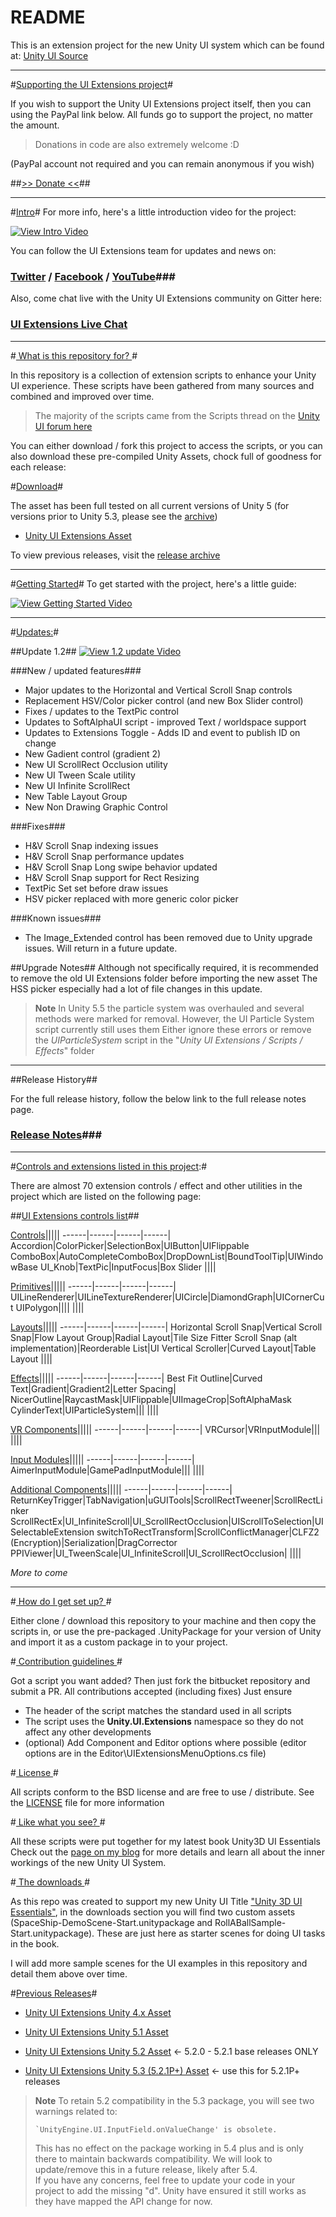 # README #

This is an extension project for the new Unity UI system which can be found at: [Unity UI Source](https://bitbucket.org/Unity-Technologies/ui)

-----

#[Supporting the UI Extensions project](https://www.paypal.com/cgi-bin/webscr?cmd=_s-xclick&hosted_button_id=89L8T9N6BR7LJ)#

If you wish to support the Unity UI Extensions project itself, then you can using the PayPal link below.
All funds go to support the project, no matter the amount.

> Donations in code are also extremely welcome :D

(PayPal account not required and you can remain anonymous if you wish)

##[>> Donate <<](https://www.paypal.com/cgi-bin/webscr?cmd=_s-xclick&hosted_button_id=89L8T9N6BR7LJ)##

-----

#[Intro](https://bitbucket.org/ddreaper/unity-ui-extensions/wiki/GettingStarted)#
For more info, here's a little introduction video for the project:

[![View Intro Video](http://img.youtube.com/vi/njoIeE4akq0/0.jpg)](http://www.youtube.com/watch?v=njoIeE4akq0 "Unity UI Extensions intro video")

You can follow the UI Extensions team for updates and news on:
### [Twitter](https://twitter.com/search?q=%23unityuiextensions) / [Facebook](https://www.facebook.com/UnityUIExtensions/) / [YouTube](https://www.youtube.com/channel/UCG3gZOkmL-2rmZat4ufv28Q)###

Also, come chat live with the Unity UI Extensions community on Gitter here:
### [UI Extensions Live Chat](https://gitter.im/Unity-UI-Extensions/Lobby) ###

-----

#[ What is this repository for? ](https://bitbucket.org/ddreaper/unity-ui-extensions/wiki/About)#

In this repository is a collection of extension scripts to enhance your Unity UI experience. These scripts have been gathered from many sources and combined and improved over time.

> The majority of the scripts came from the Scripts thread on the [Unity UI forum here](http://bit.ly/UnityUIScriptsForumPost)

You can either download / fork this project to access the scripts, or you can also download these pre-compiled Unity Assets, chock full of goodness for each release:

#[Download](https://bitbucket.org/ddreaper/unity-ui-extensions/wiki/Downloads)#

The asset has been full tested on all current versions of Unity 5 (for versions prior to Unity 5.3, please see the [archive](https://bitbucket.org/ddreaper/unity-ui-extensions/wiki/Downloads))

* [Unity UI Extensions Asset](https://bitbucket.org/ddreaper/unity-ui-extensions/downloads/UnityUIExtensions.unitypackage)

To view previous releases, visit the [release archive](https://bitbucket.org/ddreaper/unity-ui-extensions/wiki/Downloads)

-----

#[Getting Started](https://bitbucket.org/ddreaper/unity-ui-extensions/wiki/GettingStarted)#
To get started with the project, here's a little guide:

[![View Getting Started Video](http://img.youtube.com/vi/sVLeYmsNQAI/0.jpg)](http://www.youtube.com/watch?v=sVLeYmsNQAI "Unity UI getting started video")

-----

#[Updates:](https://bitbucket.org/ddreaper/unity-ui-extensions/wiki/ReleaseNotes/RELEASENOTES)#

##Update 1.2##
[![View 1.2 update Video](http://img.youtube.com/vi/cWv0A6rEEc8/0.jpg)](https://www.youtube.com/watch?v=cWv0A6rEEc8 "Update 1.2 for the Unity UI Extensions Project")

###New / updated features###
* Major updates to the Horizontal and Vertical Scroll Snap controls
* Replacement HSV/Color picker control (and new Box Slider control)
* Fixes / updates to the TextPic control
* Updates to SoftAlphaUI script - improved Text / worldspace support
* Updates to Extensions Toggle - Adds ID and event to publish ID on change
* New Gadient control (gradient 2)
* New UI ScrollRect Occlusion utility
* New UI Tween Scale utility
* New UI Infinite ScrollRect
* New Table Layout Group
* New Non Drawing Graphic Control

###Fixes###
* H&V Scroll Snap indexing issues
* H&V Scroll Snap performance updates 
* H&V Scroll Snap Long swipe behavior updated
* H&V Scroll Snap support for Rect Resizing
* TextPic Set set before draw issues
* HSV picker replaced with more generic color picker

###Known issues###
* The Image_Extended control has been removed due to Unity upgrade issues. Will return in a future update.

##Upgrade Notes##
Although not specifically required, it is recommended to remove the old UI Extensions folder before importing the new asset
The HSS picker especially had a lot of file changes in this update.

>**Note** In Unity 5.5 the particle system was overhauled and several methods were marked for removal. However, the UI Particle System script currently still uses them
> Either ignore these errors or remove the *_UIParticleSystem_* script in the "*Unity UI Extensions / Scripts / Effects*" folder


-------------------
##Release History##

For the full release history, follow the below link to the full release notes page.

### [Release Notes](https://bitbucket.org/ddreaper/unity-ui-extensions/wiki/ReleaseNotes/RELEASENOTES)###

---
#[Controls and extensions listed in this project](https://bitbucket.org/ddreaper/unity-ui-extensions/wiki/Controls):#

There are almost 70 extension controls / effect and other utilities in the project which are listed on the following page:

##[UI Extensions controls list](https://bitbucket.org/ddreaper/unity-ui-extensions/wiki/Controls)##

[Controls](https://bitbucket.org/ddreaper/unity-ui-extensions/wiki/Controls#Controls)|||||
------|------|------|------|
Accordion|ColorPicker|SelectionBox|UIButton|UIFlippable
ComboBox|AutoCompleteComboBox|DropDownList|BoundToolTip|UIWindowBase
UI_Knob|TextPic|InputFocus|Box Slider
||||

[Primitives](https://bitbucket.org/ddreaper/unity-ui-extensions/wiki/Controls#Primitives)|||||
------|------|------|------|
UILineRenderer|UILineTextureRenderer|UICircle|DiamondGraph|UICornerCut
UIPolygon||||
||||

[Layouts](https://bitbucket.org/ddreaper/unity-ui-extensions/wiki/Controls#Layouts)|||||
------|------|------|------|
Horizontal Scroll Snap|Vertical Scroll Snap|Flow Layout Group|Radial Layout|Tile Size Fitter
Scroll Snap (alt implementation)|Reorderable List|UI Vertical Scroller|Curved Layout|Table Layout
||||

[Effects](https://bitbucket.org/ddreaper/unity-ui-extensions/wiki/Controls#Effects)|||||
------|------|------|------|
Best Fit Outline|Curved Text|Gradient|Gradient2|Letter Spacing|
NicerOutline|RaycastMask|UIFlippable|UIImageCrop|SoftAlphaMask
CylinderText|UIParticleSystem|||
||||

[VR Components](https://bitbucket.org/ddreaper/unity-ui-extensions/wiki/Controls#VR)|||||
------|------|------|------|
VRCursor|VRInputModule|||
||||

[Input Modules](https://bitbucket.org/ddreaper/unity-ui-extensions/wiki/Controls#InputModules)|||||
------|------|------|------|
AimerInputModule|GamePadInputModule|||
||||

[Additional Components](https://bitbucket.org/ddreaper/unity-ui-extensions/wiki/Controls#Additional_Components)|||||
------|------|------|------|
ReturnKeyTrigger|TabNavigation|uGUITools|ScrollRectTweener|ScrollRectLinker
ScrollRectEx|UI_InfiniteScroll|UI_ScrollRectOcclusion|UIScrollToSelection|UISelectableExtension
switchToRectTransform|ScrollConflictManager|CLFZ2 (Encryption)|Serialization|DragCorrector
PPIViewer|UI_TweenScale|UI_InfiniteScroll|UI_ScrollRectOcclusion|
||||

*More to come*

---


#[ How do I get set up? ](https://bitbucket.org/ddreaper/unity-ui-extensions/wiki/GettingStarted)#

Either clone / download this repository to your machine and then copy the scripts in, or use the pre-packaged .UnityPackage for your version of Unity and import it as a custom package in to your project.

#[ Contribution guidelines ](https://bitbucket.org/ddreaper/unity-ui-extensions/wiki/ContributionGuidelines)#

Got a script you want added? Then just fork the bitbucket repository and submit a PR.  All contributions accepted (including fixes)
Just ensure 
* The header of the script matches the standard used in all scripts
* The script uses the **Unity.UI.Extensions** namespace so they do not affect any other developments
* (optional) Add Component and Editor options where possible (editor options are in the Editor\UIExtensionsMenuOptions.cs file)

#[ License ](https://bitbucket.org/ddreaper/unity-ui-extensions/wiki/License)#

All scripts conform to the BSD license and are free to use / distribute.  See the [LICENSE](https://bitbucket.org/ddreaper/unity-ui-extensions/wiki/License) file for more information 

#[ Like what you see? ](https://bitbucket.org/ddreaper/unity-ui-extensions/wiki/FurtherInfo)#

All these scripts were put together for my latest book Unity3D UI Essentials
Check out the [page on my blog](http://bit.ly/Unity3DUIEssentials) for more details and learn all about the inner workings of the new Unity UI System.

#[ The downloads ](https://bitbucket.org/ddreaper/unity-ui-extensions/wiki/Downloads)#

As this repo was created to support my new Unity UI Title ["Unity 3D UI Essentials"](http://bit.ly/Unity3DUIEssentials), in the downloads section you will find two custom assets (SpaceShip-DemoScene-Start.unitypackage and RollABallSample-Start.unitypackage).  These are just here as starter scenes for doing UI tasks in the book.

I will add more sample scenes for the UI examples in this repository and detail them above over time.

#[Previous Releases](https://bitbucket.org/ddreaper/unity-ui-extensions/wiki/Downloads)#

* [Unity UI Extensions Unity 4.x Asset](https://bitbucket.org/ddreaper/unity-ui-extensions/downloads/UnityUIExtensions-4.x.unitypackage)

* [Unity UI Extensions Unity 5.1 Asset](https://bitbucket.org/ddreaper/unity-ui-extensions/downloads/UnityUIExtensions-5.1.unitypackage)

* [Unity UI Extensions Unity 5.2 Asset](https://bitbucket.org/ddreaper/unity-ui-extensions/downloads/UnityUIExtensions-5.2.unitypackage) <- 5.2.0 - 5.2.1 base releases ONLY

* [Unity UI Extensions Unity 5.3 (5.2.1P+) Asset](https://bitbucket.org/ddreaper/unity-ui-extensions/downloads/UnityUIExtensions-5.3.unitypackage) <- use this for 5.2.1P+ releases

> **Note** To retain 5.2 compatibility in the 5.3 package, you will see two warnings related to:
> ```
> `UnityEngine.UI.InputField.onValueChange' is obsolete.  
> ```
> This has no effect on the package working in 5.4 plus and is only there to maintain backwards compatibility.  We will look to update/remove this in a future release, likely after 5.4.  
If you have any concerns, feel free to update your code in your project to add the missing "d".  Unity have ensured it still works as they have mapped the API change for now.